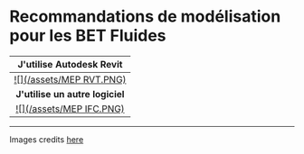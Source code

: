 # Recommandations de modélisation pour les BET Fluides

| **J'utilise Autodesk Revit** |
| :---: |
| [![](/assets/MEP RVT.PNG)](/04_Recommandations-de-modelisation/04_BET-Fluides-Revit/README.md) |
| **J'utilise un autre logiciel** |
| [![](/assets/MEP IFC.PNG)](/04_Recommandations-de-modelisation/BET-fluides-autre-logicel.md) |

---

Images credits [here ](/Credit.md)

